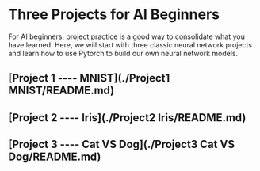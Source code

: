# Three Projects for AI Beginners

For AI beginners, project practice is a good way to consolidate what you have learned. Here, we will start with three classic neural network projects and learn how to use Pytorch to build our own neural network models.

## [Project 1 ---- MNIST](./Project1 MNIST/README.md)

## [Project 2 ---- Iris](./Project2 Iris/README.md)

## [Project 3 ---- Cat VS Dog](./Project3 Cat VS Dog/README.md)
